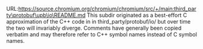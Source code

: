 URL:https://source.chromium.org/chromium/chromium/src/+/main:third_party\protobuf\upb\io\README.md
This subdir originated as a best-effort C approximation of the C++ code in
in third_party/protobuf/io/ but over time the two will invariably diverge.
Comments have generally been copied verbatim and may therefore refer to C++
symbol names instead of C symbol names.
